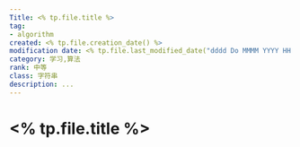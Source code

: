 ```yaml
---
Title: <% tp.file.title %>
tag:
- algorithm
created: <% tp.file.creation_date() %>
modification date: <% tp.file.last_modified_date("dddd Do MMMM YYYY HH:mm:ss") %>
category: 学习,算法
rank: 中等
class: 字符串
description: ...
---
```


# <% tp.file.title %>